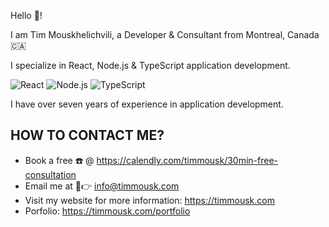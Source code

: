 Hello 👋!

I am Tim Mouskhelichvili, a Developer & Consultant from Montreal, Canada 🇨🇦

I specialize in React, Node.js & TypeScript application development.

![React](https://img.shields.io/badge/-React-/?style=flat-square&logo=react&logoColor=FFF&color=blue)
![Node.js](https://img.shields.io/badge/-Node.js-/?style=flat-square&logo=node.js&logoColor=FFF&color=green)
![TypeScript](https://img.shields.io/badge/-Typescript-/?style=flat-square&logo=javascript&logoColor=FFF&color=2f74c0)

I have over seven years of experience in application development.

## HOW TO CONTACT ME?
* Book a free ☎️ @ https://calendly.com/timmousk/30min-free-consultation
* Email me at 📧👉 info@timmousk.com
* Visit my website for more information: https://timmousk.com
* Porfolio: https://timmousk.com/portfolio
